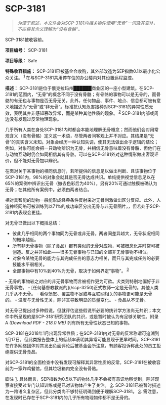 # SCP-3181
                        



> *为便于叙述，本文件会对SCP-3181内相关物件使用“无骨”一词及其变体，不应将其含义理解为“没有骨骼”。* 
> 



SCP-3181被收容前。



**项目编号：** SCP-3181

**项目等级：** Safe

**特殊收容措施：** SCP-3181已被基金会收购，其外部改造为SEP指数0.1以最小化公众关注。<sup class='footnoteref'>
 <a shape='rect' class='footnoteref' id='footnoteref-1' href='javascript:;' onclick='WIKIDOT.page.utils.scrollToReference(&apos;footnote-1&apos;)'>1</a>
</sup>在与SCP-3181共用停车位的办公楼内对其设置远程监控。

**描述：** SCP-3181是位于俄克拉玛州██████商业区的一座小型建筑。在SCP-3181的范围内，“无骨”的概念不同于没有骨骼；有骨骼的事物可以是无骨的，而骨骼的有无也与事物是否无骨无关。此外，任何物品、事件、地点、信息都可被有意义地描述为“无骨”或“非无骨”。标准抗认知危害接种对SCP-3181的异常性质无效，表明其并非感知篡改异常，而是某种其他性质的现象。<sup class='footnoteref'>
 <a shape='rect' class='footnoteref' id='footnoteref-2' href='javascript:;' onclick='WIKIDOT.page.utils.scrollToReference(&apos;footnote-2&apos;)'>2</a>
</sup>SCP-3181内部或周边没有发现过反常物理现象。

几乎所有人类在身处SCP-3181内时都会本能地理解无骨概念；然而他们会对用常规含义（没有骨骼）定义这一术语，尽管两者间客观上并不对应。其结果是“无骨”的真实含义未知。对象会经历一种认知失调，使其无法做出合乎逻辑的结论；例如，对象可能会把一只动物辨识为无骨，并相信无骨意味着没有骨骼，但他们在与动物互动时仍会如同相信其有骨骼。可以在SCP-3181外对这种情形做出客观评价，但不能对无骨加以辨识。

在面对关于某事物的相同信息时，若所提供的信息足以做出判断、且该事物位于SCP-3181内，98%的对象会就其是否无骨达成共识。单纯提供视觉信息足以在65%的案例中辨识出无骨（撤去色彩后为40%）。另有20%可通过触摸被确认为无骨；在其他所有案例中，必须由两者结合。

相对具智能的动物一般能形成经典条件反射来对无骨刺激做出区分反应。此外，人造神经网络可被训练到以71%的成功率区分出无骨与非无骨图片，，但若处于SCP-3181内表现会更佳。

对无骨已做出以下概括总结：

- 彼此几乎相同的两个事物同为无骨或非无骨。两者间差异越大，无骨状况相同的概率越低。
- 所有非无骨事物（除了食品）都有类似的无骨对应物，可被概念化并时常可被创造。反之并非如此——很多无骨事物与已知的全部非无骨事物不相似。
- 对象令某物无骨的能力与其完成任务的意志力相关，而只与其完成任务的必要技能水平弱相关。
- 全部事物中有10%到40%为无骨，取决于如何界定“事物”。<sup class='footnoteref'>
 <a shape='rect' class='footnoteref' id='footnoteref-3' href='javascript:;' onclick='WIKIDOT.page.utils.scrollToReference(&apos;footnote-3&apos;)'>3</a>
</sup>
- 无骨的事物较之对应的非无骨事物而言被视作更为可欲。犬类则特别地偏好于非无骨事物。
- [任何基督教教派的](/scp-3250)正式牧师一定是无骨的。其他人类几乎从不无骨。
- 看似愤怒、覆盖物不足或与互联网相关的事物更可能是无骨的。
- 温度与无骨性无关，除非其导致明显的质量变化。
- 食品从不无骨。

对无骨已提出过多种假说，但就评估这些假说所必要的统计学方法尚无共识；本文件中所呈现的是SCP-3181研究团队的共识，或是暂时被认为有足够关联性。附录A *(Download PDF - 218.0 MB)*  列有所有无骨性状态已知的事物。

SCP-3181在2018年1月出现异常性质；在SCP-3181内对无骨的反常称谓可追溯到1月17日，但此类报告整体上的低频率表明其异常可能显现于更早时间。SCP-3181在许多网络团体对其发出负面评论后被基金会所注意，有顾客投诉称此处的员工拒绝提供无骨食品。

对SCP-3181的全面检查中没有发现可解释其异常性质的反常。SCP-3181在被收容前为一家炸鸡餐馆，但其垃圾箱内完全没有骨骼。



脚注
<a shape='rect' href='javascript:;' onclick='WIKIDOT.page.utils.scrollToReference(&apos;footnoteref-1&apos;)'>1</a>. 具体而言，SEP指数为0.5以下的物体几乎不会被有意识地察觉到，除非观察者接受过专门认知训练或是已对该物体产生了关注。
<a shape='rect' href='javascript:;' onclick='WIKIDOT.page.utils.scrollToReference(&apos;footnoteref-2&apos;)'>2</a>. SCP-3181已被暂时描述为一跨语义复杂区，但此分类尚不够特征明确到便于理解SCP-3181。
<a shape='rect' href='javascript:;' onclick='WIKIDOT.page.utils.scrollToReference(&apos;footnoteref-3&apos;)'>3</a>. 需注意，在发现时已存在于SCP-3181内的几乎所有物理物件都不是无骨的。


                    